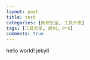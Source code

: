 ```yaml
---
layout: post
title: test
categories: [网络安全, 工具开发]
tags: [工具分享, 原创, Pro]
comments: true
---
```


hello world! jekyll
